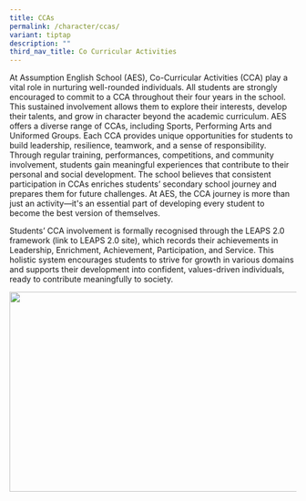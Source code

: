 ```yaml
---
title: CCAs
permalink: /character/ccas/
variant: tiptap
description: ""
third_nav_title: Co Curricular Activities
---
```

<p>At Assumption English School (AES), Co-Curricular Activities (CCA) play
a vital role in nurturing well-rounded individuals. All students are strongly
encouraged to commit to a CCA throughout their four years in the school.
This sustained involvement allows them to explore their interests, develop
their talents, and grow in character beyond the academic curriculum. AES
offers a diverse range of CCAs, including Sports, Performing Arts and Uniformed
Groups. Each CCA provides unique opportunities for students to build leadership,
resilience, teamwork, and a sense of responsibility. Through regular training,
performances, competitions, and community involvement, students gain meaningful
experiences that contribute to their personal and social development. The
school believes that consistent participation in CCAs enriches students’
secondary school journey and prepares them for future challenges. At AES,
the CCA journey is more than just an activity—it's an essential part of
developing every student to become the best version of themselves.</p>
<p></p>
<p>Students’ CCA involvement is formally recognised through the LEAPS 2.0
framework (link to LEAPS 2.0 site), which records their achievements in
Leadership, Enrichment, Achievement, Participation, and Service. This holistic
system encourages students to strive for growth in various domains and
supports their development into confident, values-driven individuals, ready
to contribute meaningfully to society.</p>
<div class="isomer-image-wrapper">
<img style="margin-left:0px;margin-top:0px;" height="351" width="624" src="https://lh7-rt.googleusercontent.com/docsz/AD_4nXcmP4vUdsMwTR7dTx2YNunRitSz02YV5W90RgUiAkWV6JGdAjXi8wnfs5eGP9WeqPWAxtQ7rAhcsQwLWDsox9AiNNUixxtLs27fwH0dPTqxIAemkMrlwEuR-u3fs6bjosnribb7wg?key=lT0VIqhYo3RmalfBZDbY4Q">
</div>
<p>
<br>
</p>